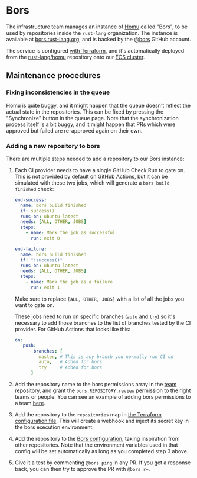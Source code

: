 # Bors

The infrastructure team manages an instance of [Homu] called "Bors", to be used
by repositories inside the `rust-lang` organization. The instance is available
at [bors.rust-lang.org], and is backed by the [@bors] GitHub account.

The service is configured [with Terraform][tf], and it's automatically deployed
from the [rust-lang/homu] repository onto our [ECS cluster][ecs].

## Maintenance procedures

### Fixing inconsistencies in the queue

Homu is quite buggy, and it might happen that the queue doesn't reflect the
actual state in the repositories. This can be fixed by pressing the
"Synchronize" button in the queue page. Note that the synchronization process
itself is a bit buggy, and it might happen that PRs which were approved but
failed are re-approved again on their own.

### Adding a new repository to bors

There are multiple steps needed to add a repository to our Bors instance:

1. Each CI provider needs to have a single GitHub Check Run to gate on. This is
   not provided by default on GitHub Actions, but it can be simulated with
   these two jobs, which will generate a `bors build finished` check:

   ```yaml
   end-success:
     name: bors build finished
     if: success()
     runs-on: ubuntu-latest
     needs: [ALL, OTHER, JOBS]
     steps:
       - name: Mark the job as successful
         run: exit 0

   end-failure:
     name: bors build finished
     if: "!success()"
     runs-on: ubuntu-latest
     needs: [ALL, OTHER, JOBS]
     steps:
       - name: Mark the job as a failure
         run: exit 1
   ```

   Make sure to replace `[ALL, OTHER, JOBS]` with a list of all the jobs you
   want to gate on.

   These jobs need to run on specific branches (`auto` and `try`) so it's necessary
   to add those branches to the list of branches tested by the CI provider. For GitHub
   Actions that looks like this:

   ```yaml
   on:
      push:
          branches: [ 
            master, # This is any branch you normally run CI on
            auto,   # Added for bors
            try     # Added for bors
         ]
   ```

2. Add the repository name to the bors permissions array in the [team
   repository][team-permissions.rs], and grant the `bors.REPOSITORY.review`
   permission to the right teams or people. You can see an example of adding
   bors permissions to a team [here][bors-permission].

3. Add the repository to the `repositories` map in [the Terraform configuration
   file][tf-repos]. This will create a webhook and inject its secret key in the
   bors execution environment.

4. Add the repository to the [Bors configuration][bors-config], taking
   inspiration from other repositories. Note that the environment variables used
   in that config will be set automatically as long as you completed step 3 above.

5. Give it a test by commenting `@bors ping` in any PR. If you get a response back,
   you can then try to approve the PR with `@bors r+`.

[@bors]: https://github.com/bors
[Homu]: https://github.com/rust-lang/homu
[bors-config]: https://github.com/rust-lang/homu/blob/master/cfg.production.toml
[bors.rust-lang.org]: https://bors.rust-lang.org
[ecs]: ./ecs-service.md
[rust-lang/homu]: https://github.com/rust-lang/homu
[team-permissions.rs]: https://github.com/rust-lang/team/blob/52b4370214e1c8eabe483f3a26f22733d94b326f/config.toml#L18-L37
[bors-permission]: https://github.com/rust-lang/team/blob/a1532ec2b08c9d40c0a2c7643ffe72de9671e265/teams/wg-compiler-performance.toml#L25-L26
[tf-repos]: https://github.com/rust-lang/simpleinfra/blob/master/terraform/bors/_config.auto.tfvars
[tf]: https://github.com/rust-lang/simpleinfra/tree/master/terraform/bors/
